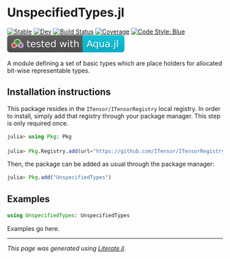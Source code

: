 # UnspecifiedTypes.jl

[![Stable](https://img.shields.io/badge/docs-stable-blue.svg)](https://ITensor.github.io/UnspecifiedTypes.jl/stable/)
[![Dev](https://img.shields.io/badge/docs-dev-blue.svg)](https://ITensor.github.io/UnspecifiedTypes.jl/dev/)
[![Build Status](https://github.com/ITensor/UnspecifiedTypes.jl/actions/workflows/CI.yml/badge.svg?branch=main)](https://github.com/ITensor/UnspecifiedTypes.jl/actions/workflows/CI.yml?query=branch%3Amain)
[![Coverage](https://codecov.io/gh/ITensor/UnspecifiedTypes.jl/branch/main/graph/badge.svg)](https://codecov.io/gh/ITensor/UnspecifiedTypes.jl)
[![Code Style: Blue](https://img.shields.io/badge/code%20style-blue-4495d1.svg)](https://github.com/invenia/BlueStyle)
[![Aqua](https://raw.githubusercontent.com/JuliaTesting/Aqua.jl/master/badge.svg)](https://github.com/JuliaTesting/Aqua.jl)

A module defining a set of basic types which are place holders for allocated bit-wise representable types.

## Installation instructions

This package resides in the `ITensor/ITensorRegistry` local registry.
In order to install, simply add that registry through your package manager.
This step is only required once.

```julia
julia> using Pkg: Pkg

julia> Pkg.Registry.add(url="https://github.com/ITensor/ITensorRegistry")
```

Then, the package can be added as usual through the package manager:


```julia
julia> Pkg.add("UnspecifiedTypes")
```

## Examples

````julia
using UnspecifiedTypes: UnspecifiedTypes
````

Examples go here.

---

*This page was generated using [Literate.jl](https://github.com/fredrikekre/Literate.jl).*


